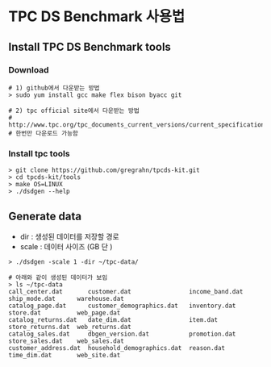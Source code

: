 # TPC DS Benchmark 사용법
## Install TPC DS Benchmark tools
### Download
```
# 1) github에서 다운받는 방법
> sudo yum install gcc make flex bison byacc git

# 2) tpc official site에서 다운받는 방법
# http://www.tpc.org/tpc_documents_current_versions/current_specifications.asp
# 한번만 다운로드 가능함
```

### Install tpc tools
```
> git clone https://github.com/gregrahn/tpcds-kit.git
> cd tpcds-kit/tools
> make OS=LINUX
> ./dsdgen --help

```

## Generate data
- dir : 생성된 데이터를 저장할 경로
- scale : 데이터 사이즈 (GB 단 )
```
> ./dsdgen -scale 1 -dir ~/tpc-data/

# 아래와 같이 생성된 데이터가 보임
> ls ~/tpc-data
call_center.dat       customer.dat                income_band.dat  ship_mode.dat      warehouse.dat
catalog_page.dat      customer_demographics.dat   inventory.dat    store.dat          web_page.dat
catalog_returns.dat   date_dim.dat                item.dat         store_returns.dat  web_returns.dat
catalog_sales.dat     dbgen_version.dat           promotion.dat    store_sales.dat    web_sales.dat
customer_address.dat  household_demographics.dat  reason.dat       time_dim.dat       web_site.dat
```
